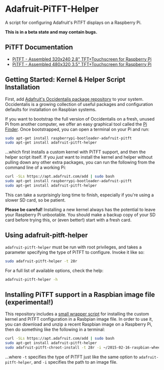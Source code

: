 # Adafruit-PiTFT-Helper

A script for configuring Adafruit's PiTFT displays on a Raspberry Pi.

**This is in a beta state and may contain bugs.**

## PiTFT Documentation

- [PiTFT - Assembled 320x240 2.8" TFT+Touchscreen for Raspberry Pi](https://www.adafruit.com/product/1601)
- [PiTFT - Assembled 480x320 3.5" TFT+Touchscreen for Raspberry Pi](https://www.adafruit.com/product/2097)

## Getting Started: Kernel & Helper Script Installation

First, add [Adafruit's Occidentalis package repository][o] to your system.
Occidentalis is a growing collection of useful packages and configuration
defaults for installation on Raspbian systems.

If you want to bootstrap the full version of Occidentalis on a fresh, unused Pi
from another computer, we offer an easy graphical tool called the [Pi Finder][p].
Once bootstrapped, you can open a terminal on your Pi and run:

```sh
sudo apt-get install raspberrypi-bootloader-adafruit-pitft
sudo apt-get install adafruit-pitft-helper
```

...which first installs a custom kernel with PiTFT support, and then the helper
script itself.  If you _just_ want to install the kernel and helper without
pulling down any other extra packages, you can run the following from the
command line of a working Pi:

```sh
curl -SLs https://apt.adafruit.com/add | sudo bash
sudo apt-get install raspberrypi-bootloader-adafruit-pitft
sudo apt-get install adafruit-pitft-helper
```

This can take a surprisingly long time to finish, especially if you're using a
slower SD card, so be patient.

**Please be careful!** Installing a new kernel always has the potential to
leave your Raspberry Pi unbootable.  You should make a backup copy of your SD
card before trying this, or (even better!) start with a fresh card.

## Using adafruit-pitft-helper

`adafruit-pitft-helper` must be run with root privileges, and takes a parameter
specifying the type of PiTFT to configure.  Invoke it like so:

```sh
sudo adafruit-pitft-helper -t 28r
```

For a full list of available options, check the help:

```sh
adafruit-pitft-helper -h
```

## Installing PiTFT support in a Raspbian image file (experimental!)

This repository includes a [small wrapper script][c] for installing the custom
kernel and PiTFT configuration in a Rasbpian image file.  In order to use it,
you can download and unzip a recent Raspbian image on a Raspberry Pi, then do
something like the following in a terminal:

```sh
curl -SLs https://apt.adafruit.com/add | sudo bash
sudo apt-get install adafruit-pitft-helper
sudo adafruit-pitft-chroot-install -t 28r -i ~/2015-02-16-raspbian-wheezy.img
```

...where `-t` specifies the type of PiTFT just like the same option to
`adafruit-pitft-helper`, and `-i` specifies the path to an image file.

[o]: https://github.com/adafruit/Adafruit-Occidentalis
[p]: https://github.com/adafruit/Adafruit-Pi-Finder
[c]: https://github.com/adafruit/Adafruit-PiTFT-Helper/blob/master/adafruit-pitft-chroot-install
